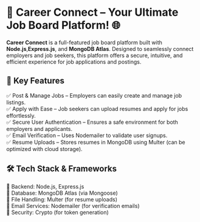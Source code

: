 # 🚀 Career Connect – Your Ultimate Job Board Platform! 🌐
**Career Connect** is a full-featured job board platform built with **Node.js**,**Express.js**, and **MongoDB Atlas**. Designed to seamlessly connect employers and job seekers, this platform offers a secure, intuitive, and efficient experience for job applications and postings.

## 🌟 Key Features
✅ Post & Manage Jobs – Employers can easily create and manage job listings. \
✅ Apply with Ease – Job seekers can upload resumes and apply for jobs effortlessly. \
✅ Secure User Authentication – Ensures a safe environment for both employers and applicants.\
✅ Email Verification – Uses Nodemailer to validate user signups. \
✅ Resume Uploads – Stores resumes in MongoDB using Multer (can be optimized with cloud storage).

## 🛠 Tech Stack & Frameworks
🔹 Backend: Node.js, Express.js \
🔹 Database: MongoDB Atlas (via Mongoose) \
🔹 File Handling: Multer (for resume uploads) \
🔹 Email Services: Nodemailer (for verification emails) \
🔹 Security: Crypto (for token generation) 
